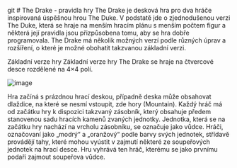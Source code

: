 git # The Drake - pravidla hry
The Drake je desková hra pro dva hráče inspirovaná úspěšnou hrou The Duke. V podstatě jde o zjednodušenou verzi The Duke, která se hraje na menším hracím plánu s menším počtem figur a některá její pravidla jsou přizpůsobena tomu, aby se hra dobře programovala. The Drake má několik možných verzí podle různých úprav a rozšíření, o které je možné obohatit takzvanou základní verzi.

Základní verze hry
Základní verze hry The Drake se hraje na čtvercové desce rozdělené na 4×4 polí.

![image](https://github.com/zhadavla/JavaGame/assets/113200176/4702492d-822e-4b3a-a721-5e177418974c)

Hra začíná s prázdnou hrací deskou, případně deska může obsahovat dlaždice, na které se nesmí vstoupit, zde hory (Mountain). Každý hráč má od začátku hry k dispozici takzvaný zásobník, který obsahuje předem stanovenou sadu hracích kamenů zvaných jednotky. Jednotka, která se na začátku hry nachází na vrcholu zásobníku, se označuje jako vůdce. Hráči, označovaní jako „modrý“ a „oranžový“ podle barvy svých jednotek, střídavě provádějí tahy, které mohou vyústit v zajmutí některé ze soupeřových jednotek na hrací desce. Hru vyhrává ten hráč, kterému se jako prvnímu podaří zajmout soupeřova vůdce.

